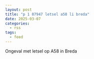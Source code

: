 ```yaml
---
layout: post
title: "p 1 87947 letsel a58 li breda"
date: 2025-03-07
categories: 
  - rss
tags: 
  - feed
---
```


Ongeval met letsel op A58 in Breda

